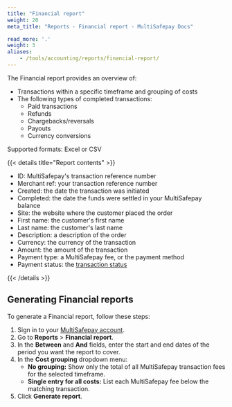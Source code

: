 ```yaml
---
title: "Financial report"
weight: 20
meta_title: "Reports - Financial report - MultiSafepay Docs"

read_more: '.'
weight: 3
aliases:
    - /tools/accounting/reports/financial-report/
---
```

The Financial report provides an overview of:

- Transactions within a specific timeframe and grouping of costs
- The following types of completed transactions:  
    - Paid transactions
    - Refunds
    - Chargebacks/reversals
    - Payouts
    - Currency conversions

Supported formats: Excel or CSV

{{< details title="Report contents" >}}

- ID: MultiSafepay's transaction reference number
- Merchant ref: your transaction reference number
- Created: the date the transaction was initiated
- Completed: the date the funds were settled in your MultiSafepay balance
- Site: the website where the customer placed the order
- First name: the customer's first name
- Last name: the customer's last name
- Description: a description of the order
- Currency: the currency of the transaction
- Amount: the amount of the transaction
- Payment type: a MultiSafepay fee, or the payment method
- Payment status: the [transaction status](/api/multisafepay-statuses)

{{< /details >}}

## Generating Financial reports

To generate a Financial report, follow these steps:

1. Sign in to your [MultiSafepay account](https://merchant.multisafepay.com/).
2. Go to **Reports** > **Financial report**.
3. In the **Between** and **And** fields, enter the start and end dates of the period you want the report to cover.
4. In the **Cost grouping** dropdown menu:  
    - **No grouping:** Show only the total of all MultiSafepay transaction fees for the selected timeframe.
    - **Single entry for all costs:** List each MultiSafepay fee below the matching transaction.
5. Click **Generate report**.